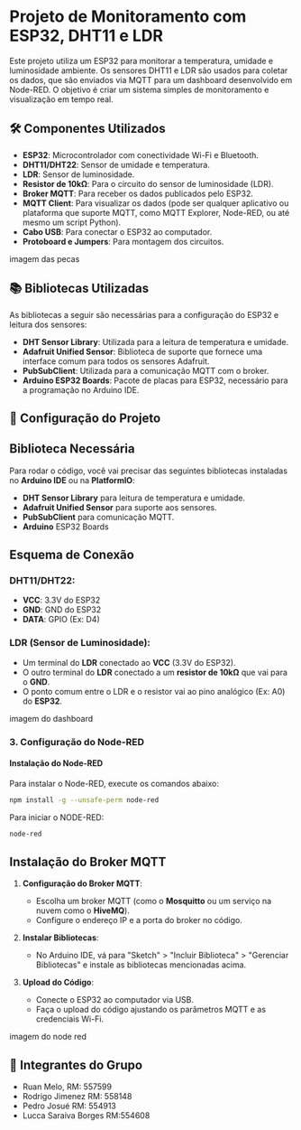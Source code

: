# Projeto de Monitoramento com ESP32, DHT11 e LDR

Este projeto utiliza um ESP32 para monitorar a temperatura, umidade e luminosidade ambiente. Os sensores DHT11 e LDR são usados para coletar os dados, que são enviados via MQTT para um dashboard desenvolvido em Node-RED. O objetivo é criar um sistema simples de monitoramento e visualização em tempo real.

## 🛠 Componentes Utilizados

- **ESP32**: Microcontrolador com conectividade Wi-Fi e Bluetooth.
- **DHT11/DHT22**: Sensor de umidade e temperatura.
- **LDR**: Sensor de luminosidade.
- **Resistor de 10kΩ**: Para o circuito do sensor de luminosidade (LDR).
- **Broker MQTT**: Para receber os dados publicados pelo ESP32.
- **MQTT Client**: Para visualizar os dados (pode ser qualquer aplicativo ou plataforma que suporte MQTT, como MQTT Explorer, Node-RED, ou até mesmo um script Python).
- **Cabo USB**: Para conectar o ESP32 ao computador.
- **Protoboard e Jumpers**: Para montagem dos circuitos.

imagem das pecas

## 📚 Bibliotecas Utilizadas

As bibliotecas a seguir são necessárias para a configuração do ESP32 e leitura dos sensores:

- **DHT Sensor Library**: Utilizada para a leitura de temperatura e umidade.
- **Adafruit Unified Sensor**: Biblioteca de suporte que fornece uma interface comum para todos os sensores Adafruit.
- **PubSubClient**: Utilizada para a comunicação MQTT com o broker.
- **Arduino ESP32 Boards**: Pacote de placas para ESP32, necessário para a programação no Arduino IDE.

## 🚀 Configuração do Projeto

## Biblioteca Necessária

Para rodar o código, você vai precisar das seguintes bibliotecas instaladas no **Arduino IDE** ou na **PlatformIO**:

- **DHT Sensor Library** para leitura de temperatura e umidade.
- **Adafruit Unified Sensor** para suporte aos sensores.
- **PubSubClient** para comunicação MQTT.
- **Arduino** ESP32 Boards

## Esquema de Conexão

### DHT11/DHT22:
- **VCC**: 3.3V do ESP32
- **GND**: GND do ESP32
- **DATA**: GPIO (Ex: D4)

### LDR (Sensor de Luminosidade):
- Um terminal do **LDR** conectado ao **VCC** (3.3V do ESP32).
- O outro terminal do **LDR** conectado a um **resistor de 10kΩ** que vai para o **GND**.
- O ponto comum entre o LDR e o resistor vai ao pino analógico (Ex: A0) do **ESP32**.


imagem do dashboard

### 3. Configuração do Node-RED

#### Instalação do Node-RED

Para instalar o Node-RED, execute os comandos abaixo:

```bash
npm install -g --unsafe-perm node-red
```

Para iniciar o NODE-RED: 

```bash
node-red
```



## Instalação do Broker MQTT

1. **Configuração do Broker MQTT**: 
   - Escolha um broker MQTT (como o **Mosquitto** ou um serviço na nuvem como o **HiveMQ**).
   - Configure o endereço IP e a porta do broker no código.

2. **Instalar Bibliotecas**:
   - No Arduino IDE, vá para "Sketch" > "Incluir Biblioteca" > "Gerenciar Bibliotecas" e instale as bibliotecas mencionadas acima.


3. **Upload do Código**:
   - Conecte o ESP32 ao computador via USB.
   - Faça o upload do código ajustando os parâmetros MQTT e as credenciais Wi-Fi.


imagem do node red


## 👥 Integrantes do Grupo 

- Ruan Melo, RM: 557599
- Rodrigo Jimenez RM: 558148
- Pedro Josué RM: 554913
- Lucca Saraiva Borges RM:554608




